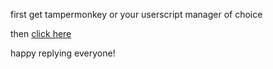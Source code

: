 first get tampermonkey or your userscript manager of choice

then [click here]([url](https://github.com/hikipilling/replyguy-signatures/raw/refs/heads/main/replyguy-signatures.user.js))

happy replying everyone!
